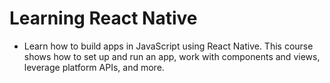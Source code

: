 # Learning React Native
- Learn how to build apps in JavaScript using React Native. This course shows how to set up and run an app, work with components and views, leverage platform APIs, and more.